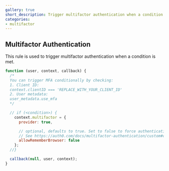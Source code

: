 ```yaml
---
gallery: true
short_description: Trigger multifactor authentication when a condition is met
categories:
- multifactor
---
```


## Multifactor Authentication

This rule is used to trigger multifactor authentication when a condition is met.

```js
function (user, context, callback) {
  /*
  You can trigger MFA conditionally by checking:
  1. Client ID:
  context.clientID === 'REPLACE_WITH_YOUR_CLIENT_ID'
  2. User metadata:
  user_metadata.use_mfa
  */

  // if (<condition>) {
    context.multifactor = {
      provider: true,

      // optional, defaults to true. Set to false to force authentication every time.
      // See https://auth0.com/docs/multifactor-authentication/custom#change-the-frequency-of-authentication-requests for details
      allowRememberBrowser: false
    };
  //}

  callback(null, user, context);
}
```
